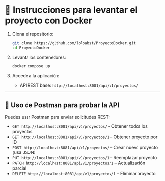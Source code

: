# 🐳 Instrucciones para levantar el proyecto con Docker

1. Clona el repositorio:
   ```bash
   git clone https://github.com/loloabst/ProyectoDocker.git
   cd ProyectoDocker
   ```

2. Levanta los contenedores:
   ```bash
   docker compose up 
   ```

3. Accede a la aplicación:
   - API REST base: `http://localhost:8081/api/v1/proyectos/`

---


## 📮 Uso de Postman para probar la API

Puedes usar Postman para enviar solicitudes REST:

- `GET http://localhost:8081/api/v1/proyectos/` – Obtener todos los proyectos
- `GET http://localhost:8081/api/v1/proyectos/1` – Obtener proyecto por ID
- `POST http://localhost:8081/api/v1/proyectos/` – Crear nuevo proyecto (usa JSON)
- `PUT http://localhost:8081/api/v1/proyectos/1` – Reemplazar proyecto
- `PATCH http://localhost:8081/api/v1/proyectos/1` – Actualización parcial
- `DELETE http://localhost:8081/api/v1/proyectos/1` – Eliminar proyecto

